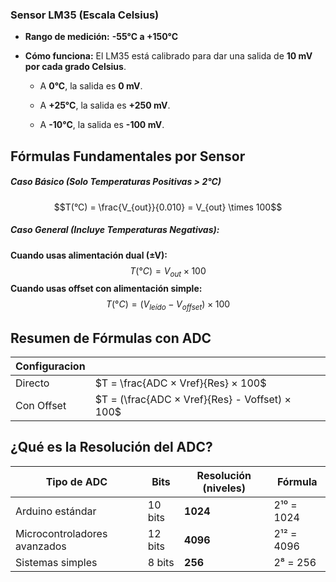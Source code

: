 ### **Sensor LM35 (Escala Celsius)**

- **Rango de medición:** **-55°C a +150°C**
    
- **Cómo funciona:** El LM35 está calibrado para dar una salida de **10 mV por cada grado Celsius**.
    
    - A **0°C**, la salida es **0 mV**.
        
    - A **+25°C**, la salida es **+250 mV**.
        
    - A **-10°C**, la salida es **-100 mV**.


## **Fórmulas Fundamentales por Sensor**
##### Caso Básico (Solo Temperaturas Positivas > 2°C)
$$T(°C) = \frac{V_{out}}{0.010} = V_{out} \times 100$$
##### **Caso General (Incluye Temperaturas Negativas):**

**Cuando usas alimentación dual (±V):**
$$T(°C) = V_{out} \times 100$$
**Cuando usas offset con alimentación simple:**
$$T(°C) = (V_{leído} - V_{offset}) \times 100$$

## **Resumen de Fórmulas con ADC**

| Configuracion |                                                |     |
| ------------- | ---------------------------------------------- | --- |
| Directo       | $T = \frac{ADC × Vref}{Res} × 100$             |     |
| Con Offset    | $T = (\frac{ADC × Vref}{Res} - Voffset) × 100$ |     |

## **¿Qué es la Resolución del ADC?**


| Tipo de ADC                  | Bits    | Resolución (niveles) | Fórmula    |
| ---------------------------- | ------- | -------------------- | ---------- |
| Arduino estándar             | 10 bits | **1024**             | 2¹⁰ = 1024 |
| Microcontroladores avanzados | 12 bits | **4096**             | 2¹² = 4096 |
| Sistemas simples             | 8 bits  | **256**              | 2⁸ = 256   |

